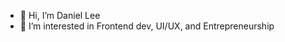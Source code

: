 - 👋 Hi, I’m Daniel Lee
- 👀 I’m interested in Frontend dev, UI/UX, and Entrepreneurship

<!---
FR-UX-EN/FR-UX-EN is a ✨ special ✨ repository because its `README.md` (this file) appears on your GitHub profile.
You can click the Preview link to take a look at your changes.
--->
